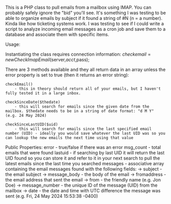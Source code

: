 This is a PHP class to pull emails from a mailbox using IMAP. You can probably safely ignore the "bid" you'll see. 
It's something I was testing to be able to organize emails by subject if it found a string of #N (n = a number). Kinda like how ticketing systems work.
I was testing to see if I could write a script to analyze incoming email messages as a cron job and save them to a database and associate them with specific items.

Usage:

Instantiating the class requires connection information: $checkemail = new CheckImapEmail($server,$acct,$pass);

There are 3 methods available and they all return data in an array unless the error property is set to true (then it returns an error string):

 	checkEmail() 
		- this in theory should return all of your emails, but I haven't fully tested it in a large inbox.
  
	checkSinceDate($thedate) 
		- this will search for emails since the given date from the mailbox. $thedate needs to be in a string of date format: "d M Y" (e.g. 24 May 2024)

	checkSinceLastUID($uid)
		- this will search for emails since the last specified email number (UID) - ideally you would save whatever the last UID was so you can lookup the new emails the next time using that value

Public Properties:
		error - true/false if there was an error
		msg_count - total emails that were found
		lastuid - if searching by last UID it will return the last UID found so you can store it and refer to it in your next search to pull the latest emails since the last time you searched
		messages - associative array containing the email messages found with the following fields:
			-> subject - the email subject
			-> message_body - the body of the email
			-> fromaddress - the email address that sent the email
			-> from - the friendly name (e.g. Jon Doe)
			-> message_number - the unique ID of the message (UID) from the mailbox
			-> date - the date and time with UTC difference the message was sent (e.g. Fri, 24 May 2024 15:53:38 -0400)